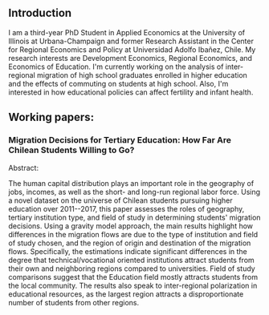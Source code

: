 ## Introduction

I am a third-year PhD Student in Applied Economics at the University of Illinois at Urbana-Champaign and former Research Assistant in the Center for Regional Economics and Policy at Universidad Adolfo Ibañez, Chile. My research interests are Development Economics, Regional Economics, and Economics of Education. I'm currently working on the analysis of inter-regional migration of high school graduates enrolled in higher education and the effects of commuting on students at high school. Also, I'm interested in how educational policies can affect fertility and infant health. 


## Working papers:

### Migration Decisions for Tertiary Education: How Far Are Chilean Students Willing to Go?

Abstract:

The human capital distribution plays an important role in the geography of jobs, incomes, as well as the short- and long-run regional labor force. Using a novel dataset on the universe of Chilean students pursuing higher education over 2011--2017, this paper assesses the roles of geography, tertiary institution type, and field of study in determining students' migration decisions. Using a gravity model approach, the main results highlight how differences in the migration flows are due to the type of institution and field of study chosen, and the region of origin and destination of the migration flows. Specifically, the estimations indicate significant differences in the degree that technical/vocational oriented institutions attract students from their own and neighboring regions compared to universities. Field of study comparisons suggest that the Education field mostly attracts students from the local community. The results also speak to inter-regional polarization in educational resources, as the largest region attracts a disproportionate number of students from other regions.
